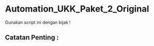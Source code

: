 # Automation_UKK_Paket_2_Original
</hr>
Gunakan script ini dengan bijak !

<h2><b>Catatan Penting : </b></h2>
